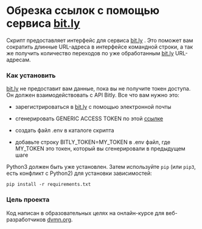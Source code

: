 # Обрезка ссылок с помощью сервиса [bit.ly](https://bitly.com)

Скрипт предоставляет интерфейс для сервиса [bit.ly](https://bitly.com) . Это поможет вам сократить длинные URL-адреса в интерфейсе командной строки, а так же получить количество переходов по уже обработанным [bit.ly](https://bitly.com) URL-адресам.

### Как установить

 [bit.ly](https://bitly.com) не предоставит вам данные, пока вы не получите токен доступа. Он должен взаимодействовать с API Bitly. Все что вам нужно это:

- зарегистрироваться в [bit.ly](https://bitly.com) с помощью электронной почты

- сгенерировать GENERIC ACCESS TOKEN по этой [ссылке](https://bitly.com/a/oauth_apps)

- создать файл .env  в каталоге скрипта
    
- добавьте  строку BITLY_TOKEN=MY_TOKEN в .env файл, где MY_TOKEN  это токен, который вы сгенерировали в предыдущем шаге
      

Python3 должен быть уже установлен. 
Затем используйте `pip` (или `pip3`, есть конфликт с Python2) для установки зависимостей:
```
pip install -r requirements.txt
```

### Цель проекта

Код написан в образовательных целях на онлайн-курсе для веб-разработчиков [dvmn.org](https://dvmn.org/).

